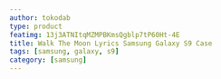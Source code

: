 ```yaml
---
author: tokodab
type: product
featimg: 13j3ATNItqMZMPBKmsQgblp7tP60Ht-4E
title: Walk The Moon Lyrics Samsung Galaxy S9 Case
tags: [samsung, galaxy, s9]
category: [samsung]
---
```

